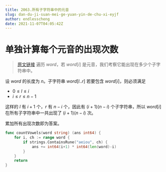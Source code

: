 ```yaml
---
title: 2063.所有子字符串中的元音
slug: dan-du-ji-suan-mei-ge-yuan-yin-de-chu-xi-eyjf
author: endlesscheng
date: 2021-11-07T04:05:42Z
---
```

# 单独计算每个元音的出现次数
 
> [原文链接](https://leetcode.cn/problems/vowels-of-all-substrings/solution/dan-du-ji-suan-mei-ge-yuan-yin-de-chu-xi-eyjf)
遍历 $\textit{word}$，若 $\textit{word}[i]$ 是元音，我们考察它能出现在多少个子字符串中。

设 $\textit{word}$ 的长度为 $n$。子字符串 $\textit{word}[l..r]$ 若要包含 $\textit{word}[i]$，则必须满足

- $0\le l\le i$
- $i\le r\le n-1$

这样的 $l$ 有 $i+1$ 个，$r$ 有 $n-i$ 个，因此有 $(i+1)(n-i)$ 个子字符串，所以 $\textit{word}[i]$ 在所有子字符串中一共出现了 $(i+1)(n-i)$ 次。

累加所有出现次数即为答案。

```go
func countVowels(word string) (ans int64) {
	for i, ch := range word {
		if strings.ContainsRune("aeiou", ch) {
			ans += int64(i+1) * int64(len(word)-i)
		}
	}
	return
}
```
